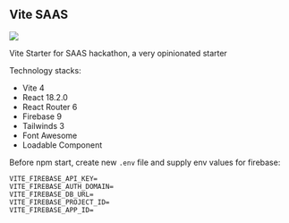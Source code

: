 ## Vite SAAS

<img src="https://user-images.githubusercontent.com/7658554/210123280-82f2d2c9-3d13-4d35-b5aa-1735313b2e05.png" />

Vite Starter for SAAS hackathon, a very opinionated starter

Technology stacks:

- Vite 4
- React 18.2.0
- React Router 6
- Firebase 9
- Tailwinds 3
- Font Awesome
- Loadable Component

Before npm start, create new `.env` file and supply env values for firebase:

```
VITE_FIREBASE_API_KEY=
VITE_FIREBASE_AUTH_DOMAIN=
VITE_FIREBASE_DB_URL=
VITE_FIREBASE_PROJECT_ID=
VITE_FIREBASE_APP_ID=
```
